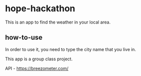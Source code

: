 # hope-hackathon
This is an app to find the weather in your local area. 

## how-to-use
In order to use it, you need to type the city name that you live in.

This app is a group class project. 

API - https://breezometer.com/
